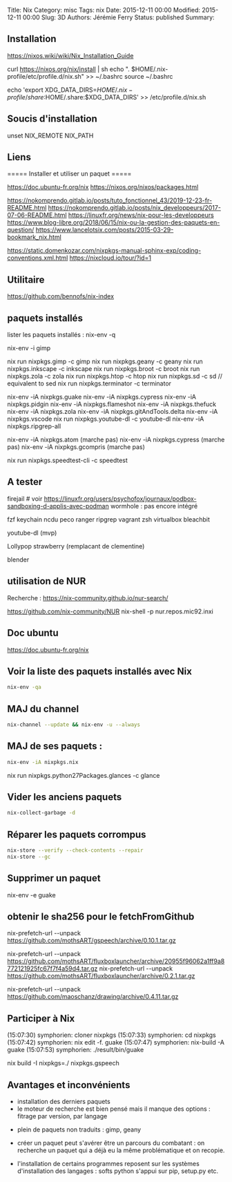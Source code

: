 Title: Nix
Category: misc
Tags: nix
Date: 2015-12-11 00:00
Modified: 2015-12-11 00:00
Slug: 3D
Authors: Jérémie Ferry
Status: published
Summary:

## Installation

https://nixos.wiki/wiki/Nix_Installation_Guide

curl https://nixos.org/nix/install | sh
echo ". $HOME/.nix-profile/etc/profile.d/nix.sh" >> ~/.bashrc
source ~/.bashrc

echo 'export XDG_DATA_DIRS=$HOME/.nix-profile/share:$HOME/.share:$XDG_DATA_DIRS' >> /etc/profile.d/nix.sh

## Soucis d'installation

unset NIX_REMOTE NIX_PATH

## Liens

===== Installer et utiliser un paquet =====

https://doc.ubuntu-fr.org/nix
https://nixos.org/nixos/packages.html

https://nokomprendo.gitlab.io/posts/tuto_fonctionnel_43/2019-12-23-fr-README.html
https://nokomprendo.gitlab.io/posts/nix_developpeurs/2017-07-06-README.html
https://linuxfr.org/news/nix-pour-les-developpeurs
https://www.blog-libre.org/2018/06/15/nix-ou-la-gestion-des-paquets-en-question/
https://www.lancelotsix.com/posts/2015-03-29-bookmark_nix.html

https://static.domenkozar.com/nixpkgs-manual-sphinx-exp/coding-conventions.xml.html
https://nixcloud.io/tour/?id=1

## Utilitaire

https://github.com/bennofs/nix-index

## paquets installés

lister les paquets installés : nix-env -q

nix-env -i gimp


nix run nixpkgs.gimp -c gimp
nix run nixpkgs.geany -c geany
nix run nixpkgs.inkscape -c inkscape
nix run nixpkgs.broot -c broot
nix run nixpkgs.zola -c zola
nix run nixpkgs.htop -c htop
nix run nixpkgs.sd -c sd // equivalent to sed
nix run nixpkgs.terminator -c terminator

nix-env -iA nixpkgs.guake
nix-env -iA nixpkgs.cypress
nix-env -iA nixpkgs.pidgin
nix-env -iA nixpkgs.flameshot
nix-env -iA nixpkgs.thefuck
nix-env -iA nixpkgs.zola
nix-env -iA nixpkgs.gitAndTools.delta
nix-env -iA nixpkgs.vscode
nix run nixpkgs.youtube-dl -c youtube-dl
nix-env -iA nixpkgs.ripgrep-all

nix-env -iA nixpkgs.atom (marche pas)
nix-env -iA nixpkgs.cypress (marche pas)
nix-env -iA nixpkgs.gcompris (marche pas)


nix run nixpkgs.speedtest-cli -c speedtest

## A tester

firejail # voir https://linuxfr.org/users/psychofox/journaux/podbox-sandboxing-d-applis-avec-podman
wormhole : pas encore intégré

fzf
keychain
ncdu
peco
ranger
ripgrep
vagrant
zsh
virtualbox
bleachbit

youtube-dl (mvp)


Lollypop
strawberry (remplacant de clementine)

blender

## utilisation de NUR

Recherche : https://nix-community.github.io/nur-search/

https://github.com/nix-community/NUR
nix-shell -p nur.repos.mic92.inxi

## Doc ubuntu

https://doc.ubuntu-fr.org/nix

## Voir la liste des paquets installés avec Nix

```sh
nix-env -qa
```

## MAJ du channel

```sh
nix-channel --update && nix-env -u --always
```

## MAJ de ses paquets :

```sh
nix-env -iA nixpkgs.nix
```

nix run nixpkgs.python27Packages.glances -c glance

## Vider les anciens paquets

```sh
nix-collect-garbage -d
```

## Réparer les paquets corrompus

```sh
nix-store --verify --check-contents --repair
nix-store --gc
```

## Supprimer un paquet

nix-env -e guake

## obtenir le sha256 pour le fetchFromGithub

nix-prefetch-url --unpack https://github.com/mothsART/gspeech/archive/0.10.1.tar.gz

nix-prefetch-url --unpack https://github.com/mothsART/fluxboxlauncher/archive/20955f96062a1ff9a8772121925fc67f7f4a59d4.tar.gz
nix-prefetch-url --unpack https://github.com/mothsART/fluxboxlauncher/archive/0.2.1.tar.gz

nix-prefetch-url --unpack https://github.com/maoschanz/drawing/archive/0.4.11.tar.gz

## Participer à Nix

(15:07:30) symphorien: cloner nixpkgs
(15:07:33) symphorien: cd nixpkgs
(15:07:42) symphorien: nix edit -f. guake
(15:07:47) symphorien: nix-build -A guake
(15:07:53) symphorien: ./result/bin/guake

nix build -I nixpkgs=./ nixpkgs.gspeech

## Avantages et inconvénients

+ installation des derniers paquets
+ le moteur de recherche est bien pensé mais il manque des options : fitrage par version, par langage

- plein de paquets non traduits : gimp, geany

- créer un paquet peut s'avérer être un parcours du combatant : on recherche un paquet qui a déjà eu la même problématique et on recopie.

- l'installation de certains programmes reposent sur les systèmes d'installation des langages : softs python s'appui sur pip, setup.py etc.

